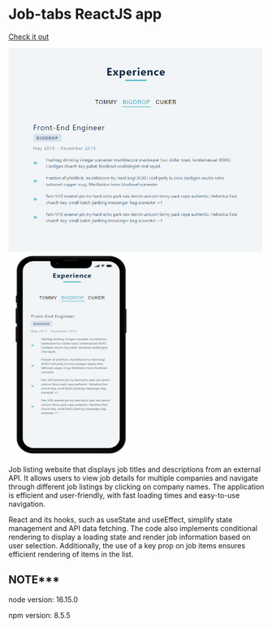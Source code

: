 # Job-tabs ReactJS app

[Check it out](https://jobtabsapp.netlify.app/)

<img src='/src/img/jobs_app.png' width=500 height=400> <img src='/src/img/jobsapp-phone.png' width=250 height=400>

Job listing website that displays job titles and descriptions from an external API. It allows users to view job details for multiple companies and navigate through different job listings by clicking on company names. The application is efficient and user-friendly, with fast loading times and easy-to-use navigation.

React and its hooks, such as useState and useEffect, simplify state management and API data fetching. The code also implements conditional rendering to display a loading state and render job information based on user selection. Additionally, the use of a key prop on job items ensures efficient rendering of items in the list.

## NOTE*** 
node version: 16.15.0

npm version: 8.5.5
